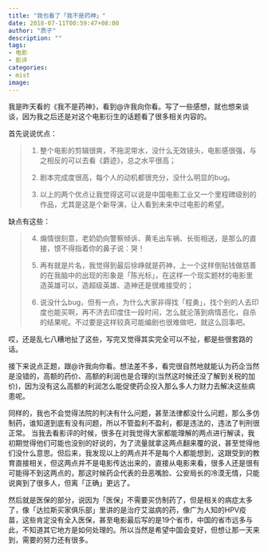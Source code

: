 ```yaml
---
title: "我也看了「我不是药神」"
date: 2018-07-11T00:59:47+08:00
author: "质子"
description: ""
tags:
- 电影
- 影评
categories: 
- mist
image: 
---
```



我是昨天看的《我不是药神》，看到@许我向你看。写了一些感想，就也想来谈谈，因为我之后还是对这个电影衍生的话题看了很多相关内容的。

首先说说优点：

> 1.  整个电影的剪辑很爽，不拖泥带水，没什么无效镜头，电影感很强，与之相反的可以去看《爵迹》，总之水平很高；
>     
> 2.  剧本完成度很高，每个人的动机都很充分，没什么明显的bug。
>     
> 3.  以上的两个优点让我觉得这可以说是中国电影工业又一个里程碑级别的作品，尤其是这是个新导演，让人看到未来中过电影的希望。


缺点有这些：
>     
> 4.  煽情很刻意，老奶奶向警察倾诉、黄毛出车祸、长街相送，是那么的直接，恨不得指着你的鼻子说：哭！
>     
> 5.  再有就是片名，我觉得到最后徐峥就是药神，上一个这样倒贴钱做慈善的在我脑中的出现的形象是「陈光标」，在这样一个现实题材的电影里造英雄可以，造超级英雄、造神还是很难接受的；
>     
> 6.  说没什么bug，但有一点，为什么大家非得找「程勇」，找个别的人去印度也能买啊，再不济去印度住一段时间，怎么就沦落到病情恶化，自杀的结果呢。不过要是这样较真可能编剧也很难做吧，就这么回事吧。
>     

哎，还是乱七八糟地扯了这些，写完又觉得其实完全可以不扯，都是些很套路的话。

接下来说点正题，跟@许我向你看。想法差不多，看完很自然地就能认为药企当然是没错的，高额的药价、高额的利润也是合理的(当然这时候还没了解到关税的加价)，因为没有这么高额的利润怎么能促使药企投入那么多人力财力去解决这些病患呢。

同样的，我也不会觉得法院的判决有什么问题，甚至法律都没什么问题，那么多仿制药，谁知道到底有没有问题，所以不管盈利不盈利，都是违法的，违法了判刑很正常。 当我去看影评的时候，很多在对我觉得大家都能理解的两点进行解读，我初期觉得他们可能也没别的好说的，为了流量就拿这两点翻来覆的说，甚至觉得他们没什么意思。但后来，我发现以上的两点并不是每个人都能想到，这跟受到的教育直接相关，但这两点并不是电影传达出来的，直接从电影来看，很多人还是很有可能得不到这两点的，那这时候药企代表的丑恶嘴脸、公安局长的冷漠无情，只能说爽到了很多人，但离「正确」更远了。

然后就是医保的部分，说因为「医保」不需要买仿制药了，但是相关的病症太多了，像「达拉斯买家俱乐部」里讲的是治疗艾滋病的药，像广为人知的HPV疫苗，这些肯定没有全入医保，甚至电影最后写的是19个省市，中国的省市远多与此，不知道其它地方是如何处理的。所以当然是希望中国会变好，但想让那一天来到，需要的努力还有很多。